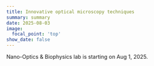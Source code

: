 ```yaml
---
title: Innovative optical microscopy techniques
summary: summary
date: 2025-08-03
image:
  focal_point: 'top'
show_date: false
---
```


Nano-Optics & Biophysics lab is starting on Aug 1, 2025. 

<!--more-->


